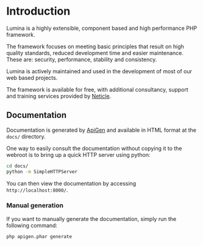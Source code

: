 # Introduction

Lumina is a highly extensible, component based and high performance PHP framework. 

The framework focuses on meeting basic principles that result on high quality standards, reduced development time and easier maintenance. These are: security, performance, stability and consistency.

Lumina is actively maintained and used in the development of most of our web based projects.

The framework is available for free, with additional consultancy, support and training services provided by [Neticle](http://www.neticle.com/).

## Documentation

Documentation is generated by [ApiGen](https://github.com/apigen/apigen) and available in HTML format at the `docs/` directory.

One way to easily consult the documentation without copying it to the webroot is to bring up a quick HTTP server using python:

```sh
cd docs/
python -m SimpleHTTPServer
```

You can then view the documentation by accessing `http://localhost:8000/`.

### Manual generation

If you want to manually generate the documentation, simply run the following command:

```sh
php apigen.phar generate
```

